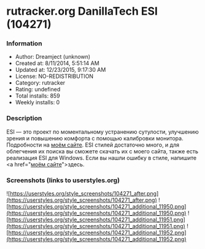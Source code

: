 # rutracker.org DanillaTech ESI (104271)

### Information
- Author: Dreamject (unknown)
- Created at: 8/11/2014, 5:51:14 AM
- Updated at: 12/23/2015, 9:17:30 AM
- License: NO-REDISTRIBUTION
- Category: rutracker
- Rating: undefined
- Total installs: 859
- Weekly installs: 0


### Description
ESI — это проект по моментальному устранению сутулости, улучшению зрения и повышению комфорта с помощью калибровки монитора. Подробности на <a href="http://dreamject.org/dreamjects/esi/">моём сайте</a>. 
ESI стилей достаточно много, и для облегчения их поиска вы сможете скачать их с моего сайта, также есть реализация ESI для Windows.
Если вы нашли ошибку в стиле, напишите <a href="<a href="http://dreamject.org/dreamjects/esi/">моём сайте</a>">здесь</a>.


### Screenshots (links to userstyles.org)
![https://userstyles.org/style_screenshots/104271_after.png](https://userstyles.org/style_screenshots/104271_after.png)
![https://userstyles.org/style_screenshots/104271_additional_11950.png](https://userstyles.org/style_screenshots/104271_additional_11950.png)
![https://userstyles.org/style_screenshots/104271_additional_11951.png](https://userstyles.org/style_screenshots/104271_additional_11951.png)
![https://userstyles.org/style_screenshots/104271_additional_11952.png](https://userstyles.org/style_screenshots/104271_additional_11952.png)

